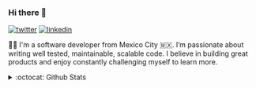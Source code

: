### Hi there 👋

[![twitter](https://img.shields.io/badge/@scrubmx-313131?style=flat-square&labelColor=313131&logo=twitter&logoColor=white&color=313131)](https://twitter.com/scrubmx)
[![linkedin](https://img.shields.io/badge/Jorge_Gonzalez-313131?style=flat-square&labelColor=313131&logo=LinkedIn&logoColor=white&color=313131)](https://linkedin.com/in/jorge-gonzalez-padilla)

👨‍💻 I'm a software developer from Mexico City 🇲🇽. I’m passionate about writing well tested, maintainable, scalable code.
I believe in building great products and enjoy constantly challenging myself to learn more.

<details>
  <summary>:octocat: Github Stats</summary>
  <img src="https://github-readme-stats.vercel.app/api?username=scrubmx&show_icons=true&hide_border=true&hide_title=true" alt="GitHub Stats" />  
</details>

<!-- **scrubmx/scrubmx** is a ✨ _special_ ✨ repository because its `README.md` (this file) appears on your GitHub profile. -->
